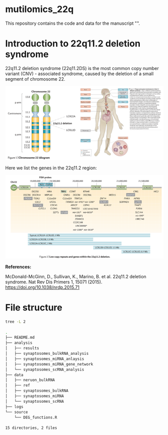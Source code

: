 # mutilomics_22q

This repository contains the code and data for the manuscript "".

# Introduction to 22q11.2 deletion syndrome




22q11.2 deletion syndrome (22q11.2DS) is the most common copy number variant (CNV) - associated syndrome, caused by the deletion of a small segment of chromosome 22.


![22q region gene](./images/22q_intro.png)



Here we list the genes in the 22q11.2 region:


![22q region gene](./images/22q_gene.png)

**References:**

McDonald-McGinn, D., Sullivan, K., Marino, B. et al. 22q11.2 deletion syndrome. Nat Rev Dis Primers 1, 15071 (2015). https://doi.org/10.1038/nrdp.2015.71




# File structure
```bash
tree -L 2

.
├── README.md
├── analysis
│   ├── results
│   ├── synaptosomes_bulkRNA_analysis
│   ├── synaptosomes_miRNA_anlaysis
│   ├── synaptosomes_miRNA_gene_network
│   └── synaptosomes_scRNA_analysis
├── data
│   ├── neruon_bulkRNA
│   ├── ref
│   ├── synaptosomes_bulkRNA
│   ├── synaptosomes_miRNA
│   └── synaptosomes_scRNA
├── logs
└── source
    └── DEG_functions.R

15 directories, 2 files
```

